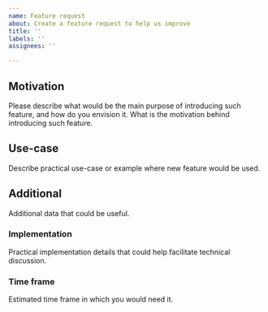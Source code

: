 ```yaml
---
name: Feature request
about: Create a feature request to help us improve
title: ''
labels: ''
assignees: ''

---
```


## Motivation

Please describe what would be the main purpose of introducing such feature, and how do you envision it. 
What is the motivation behind introducing such feature. 

## Use-case

Describe practical use-case or example where new feature would be used. 

## Additional 

Additional data that could be useful. 

### Implementation 

Practical implementation details that could help facilitate technical discussion. 

### Time frame

Estimated time frame in which you would need it. 
